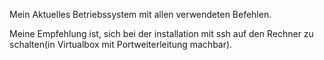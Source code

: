 Mein Aktuelles Betriebssystem mit allen verwendeten Befehlen.

Meine Empfehlung ist, sich bei der installation mit ssh auf den Rechner zu schalten(in Virtualbox mit Portweiterleitung machbar).
